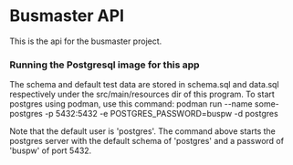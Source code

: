 # Busmaster API

This is the api for the busmaster project.

### Running the Postgresql image for this app
The schema and default test data are stored in schema.sql and data.sql respectively under the src/main/resources dir of this program.
To start postgres using podman, use this command: 
podman run --name some-postgres -p 5432:5432 -e POSTGRES_PASSWORD=buspw -d postgres

Note that the default user is 'postgres'.  The command above starts the postgres server with the default schema of 'postgres' and a password of 'buspw' of port 5432.